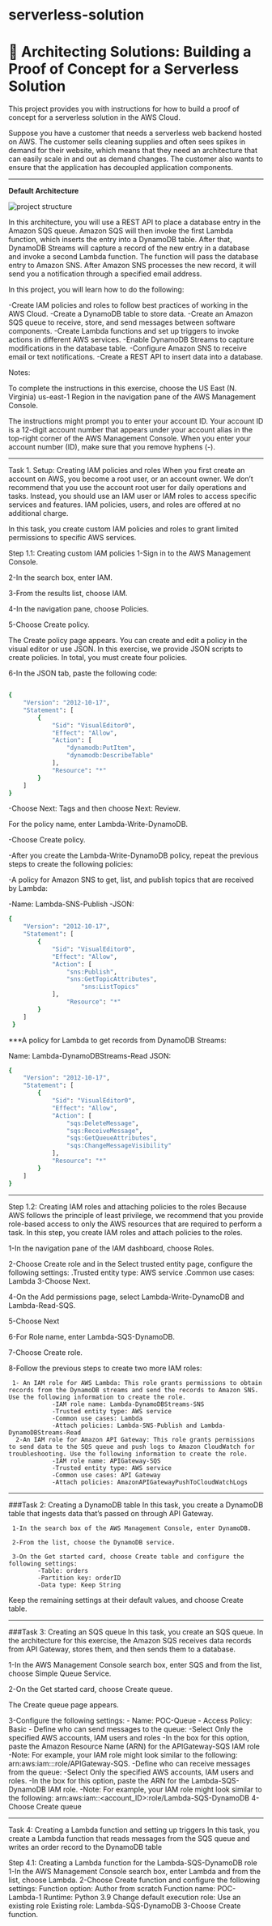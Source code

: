 # serverless-solution
# 🚀 Architecting Solutions: Building a Proof of Concept for a Serverless Solution

This project provides you with instructions for how to build a proof of concept for a serverless solution in the AWS Cloud.

Suppose you have a customer that needs a serverless web backend hosted on AWS. The customer sells cleaning supplies and often sees spikes in demand for their website, which means that they need an architecture that can easily scale in and out as demand changes. The customer also wants to ensure that the application has decoupled application components.


---
**Default Architecture**

![project structure](/project%20structure.png)

In this architecture, you will use a REST API to place a database entry in the Amazon SQS queue. Amazon SQS will then invoke the first Lambda function, which inserts the entry into a DynamoDB table. After that, DynamoDB Streams will capture a record of the new entry in a database and invoke a second Lambda function. The function will pass the database entry to Amazon SNS. After Amazon SNS processes the new record, it will send you a notification through a specified email address.

In this project, you will learn how to do the following:

-Create IAM policies and roles to follow best practices of working in the AWS Cloud.
-Create a DynamoDB table to store data.
-Create an Amazon SQS queue to receive, store, and send messages between software components.
-Create Lambda functions and set up triggers to invoke actions in different AWS services.
-Enable DynamoDB Streams to capture modifications in the database table.
-Configure Amazon SNS to receive email or text notifications.
-Create a REST API to insert data into a database.


Notes:

To complete the instructions in this exercise, choose the US East (N. Virginia) us-east-1 Region in the navigation pane of the AWS Management Console.

The instructions might prompt you to enter your account ID. Your account ID is a 12-digit account number that appears under your account alias in the top-right corner of the AWS Management Console. When you enter your account number (ID), make sure that you remove hyphens (-).

---

Task 1. Setup: Creating IAM policies and roles
When you first create an account on AWS, you become a root user, or an account owner. We don’t recommend that you use the account root user for daily operations and tasks. Instead, you should use an IAM user or IAM roles to access specific services and features. IAM policies, users, and roles are offered at no additional charge.

In this task, you create custom IAM policies and roles to grant limited permissions to specific AWS services.

Step 1.1: Creating custom IAM policies
1-Sign in to the AWS Management Console.

2-In the search box, enter IAM.

3-From the results list, choose IAM.

4-In the navigation pane, choose Policies.

5-Choose Create policy.

The Create policy page appears. You can create and edit a policy in the visual editor or use JSON. In this exercise, we provide JSON scripts to create policies. In total, you must create four policies.

6-In the JSON tab, paste the following code:

```bash

{
    "Version": "2012-10-17",
    "Statement": [
        {
            "Sid": "VisualEditor0",
            "Effect": "Allow",
            "Action": [
                "dynamodb:PutItem",
                "dynamodb:DescribeTable"
            ],
            "Resource": "*"
        }
    ]
}

```


-Choose Next: Tags and then choose Next: Review.

For the policy name, enter Lambda-Write-DynamoDB.

-Choose Create policy.

-After you create the Lambda-Write-DynamoDB policy, repeat the previous steps to create the following policies:

-A policy for Amazon SNS to get, list, and publish topics that are received by Lambda:

-Name: Lambda-SNS-Publish
-JSON:

```bash
{
    "Version": "2012-10-17",
    "Statement": [
        {
            "Sid": "VisualEditor0",
            "Effect": "Allow",
            "Action": [
                "sns:Publish",
                "sns:GetTopicAttributes",
                    "sns:ListTopics"
            ],
                "Resource": "*"
        }
    ]
 }


```

 ***A policy for Lambda to get records from DynamoDB Streams:

Name: Lambda-DynamoDBStreams-Read
JSON:

```bash
{
    "Version": "2012-10-17",
    "Statement": [
        {
            "Sid": "VisualEditor0",
            "Effect": "Allow",
            "Action": [
                "sqs:DeleteMessage",
                "sqs:ReceiveMessage",
                "sqs:GetQueueAttributes",
                "sqs:ChangeMessageVisibility"
            ],
            "Resource": "*"
        }
    ]
}

```

---

Step 1.2: Creating IAM roles and attaching policies to the roles
Because AWS follows the principle of least privilege, we recommend that you provide role-based access to only the AWS resources that are required to perform a task. In this step, you create IAM roles and attach policies to the roles.

1-In the navigation pane of the IAM dashboard, choose Roles.

2-Choose Create role and in the Select trusted entity page, configure the following settings:
       .Trusted entity type: AWS service
       .Common use cases: Lambda
3-Choose Next.

4-On the Add permissions page, select Lambda-Write-DynamoDB and Lambda-Read-SQS.

5-Choose Next

6-For Role name, enter Lambda-SQS-DynamoDB.

7-Choose Create role.

8-Follow the previous steps to create two more IAM roles:

     1- An IAM role for AWS Lambda: This role grants permissions to obtain records from the DynamoDB streams and send the records to Amazon SNS. Use the following information to create the role.
                -IAM role name: Lambda-DynamoDBStreams-SNS
                -Trusted entity type: AWS service
                -Common use cases: Lambda
                -Attach policies: Lambda-SNS-Publish and Lambda-DynamoDBStreams-Read
      2-An IAM role for Amazon API Gateway: This role grants permissions to send data to the SQS queue and push logs to Amazon CloudWatch for troubleshooting. Use the following information to create the role.
                -IAM role name: APIGateway-SQS
                -Trusted entity type: AWS service
                -Common use cases: API Gateway
                -Attach policies: AmazonAPIGatewayPushToCloudWatchLogs

---

###Task 2: Creating a DynamoDB table
In this task, you create a DynamoDB table that ingests data that’s passed on through API Gateway.

     1-In the search box of the AWS Management Console, enter DynamoDB.

     2-From the list, choose the DynamoDB service.

     3-On the Get started card, choose Create table and configure the following settings:
            -Table: orders
            -Partition key: orderID
            -Data type: Keep String
Keep the remaining settings at their default values, and choose Create table.

---

###Task 3: Creating an SQS queue
 In this task, you create an SQS queue. In the architecture for this exercise, the Amazon SQS receives data records from API Gateway, stores them, and then sends them to a database.

  1-In the AWS Management Console search box, enter SQS and from the list, choose Simple Queue Service.

  2-On the Get started card, choose Create queue.

  The Create queue page appears.

  3-Configure the following settings:
      - Name: POC-Queue
      - Access Policy: Basic
      - Define who can send messages to the queue:
              -Select Only the specified AWS accounts, IAM users and roles
              -In the box for this option, paste the Amazon Resource Name (ARN) for the APIGateway-SQS IAM role
              -Note: For example, your IAM role might look similar to the following: arn:aws:iam::<account ID>:role/APIGateway-SQS.
      -Define who can receive messages from the queue:
              -Select Only the specified AWS accounts, IAM users and roles.
              -In the box for this option, paste the ARN for the Lambda-SQS-DynamoDB IAM role.
              -Note: For example, your IAM role might look similar to the following: arn:aws:iam::<account_ID>:role/Lambda-SQS-DynamoDB
   4-Choose Create queue

---

Task 4: Creating a Lambda function and setting up triggers
In this task, you create a Lambda function that reads messages from the SQS queue and writes an order record to the DynamoDB table

Step 4.1: Creating a Lambda function for the Lambda-SQS-DynamoDB role
1-In the AWS Management Console search box, enter Lambda and from the list, choose Lambda.
2-Choose Create function and configure the following settings:
     Function option: Author from scratch
     Function name: POC-Lambda-1
     Runtime: Python 3.9
     Change default execution role: Use an existing role
     Existing role: Lambda-SQS-DynamoDB
3-Choose Create function.

